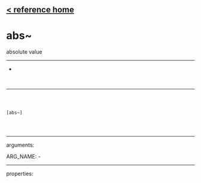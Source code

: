 [< reference home](index.html)
---

# abs~


absolute value

---

-
<br>


---


```



[abs~]


            
```

---
arguments:

ARG_NAME: -<br>

---
properties:


